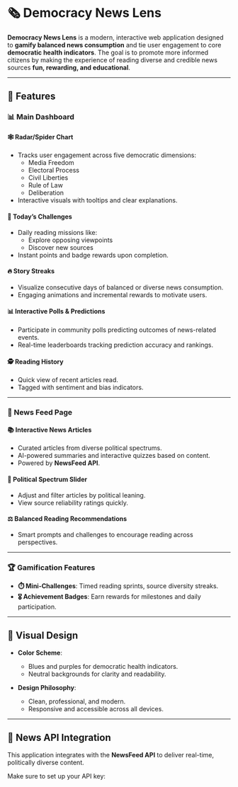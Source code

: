 # 🗞️ Democracy News Lens

**Democracy News Lens** is a modern, interactive web application designed to **gamify balanced news consumption** and tie user engagement to core **democratic health indicators**. The goal is to promote more informed citizens by making the experience of reading diverse and credible news sources **fun, rewarding, and educational**.

---

## 🚀 Features

### 📊 Main Dashboard

#### 🕸️ Radar/Spider Chart
- Tracks user engagement across five democratic dimensions:
  - Media Freedom
  - Electoral Process
  - Civil Liberties
  - Rule of Law
  - Deliberation
- Interactive visuals with tooltips and clear explanations.

#### 🎯 Today’s Challenges
- Daily reading missions like:
  - Explore opposing viewpoints
  - Discover new sources
- Instant points and badge rewards upon completion.

#### 🔥 Story Streaks
- Visualize consecutive days of balanced or diverse news consumption.
- Engaging animations and incremental rewards to motivate users.

#### 📊 Interactive Polls & Predictions
- Participate in community polls predicting outcomes of news-related events.
- Real-time leaderboards tracking prediction accuracy and rankings.

#### 🕵️ Reading History
- Quick view of recent articles read.
- Tagged with sentiment and bias indicators.

---

### 📰 News Feed Page

#### 📚 Interactive News Articles
- Curated articles from diverse political spectrums.
- AI-powered summaries and interactive quizzes based on content.
- Powered by **NewsFeed API**.

#### 🧭 Political Spectrum Slider
- Adjust and filter articles by political leaning.
- View source reliability ratings quickly.

#### ⚖️ Balanced Reading Recommendations
- Smart prompts and challenges to encourage reading across perspectives.

---

### 🏆 Gamification Features

- **⏱️ Mini-Challenges**: Timed reading sprints, source diversity streaks.
- **🎖️ Achievement Badges**: Earn rewards for milestones and daily participation.

---

## 🎨 Visual Design

- **Color Scheme**: 
  - Blues and purples for democratic health indicators.
  - Neutral backgrounds for clarity and readability.

- **Design Philosophy**:
  - Clean, professional, and modern.
  - Responsive and accessible across all devices.

---

## 📡 News API Integration

This application integrates with the **NewsFeed API** to deliver real-time, politically diverse content.

Make sure to set up your API key:

```bash
